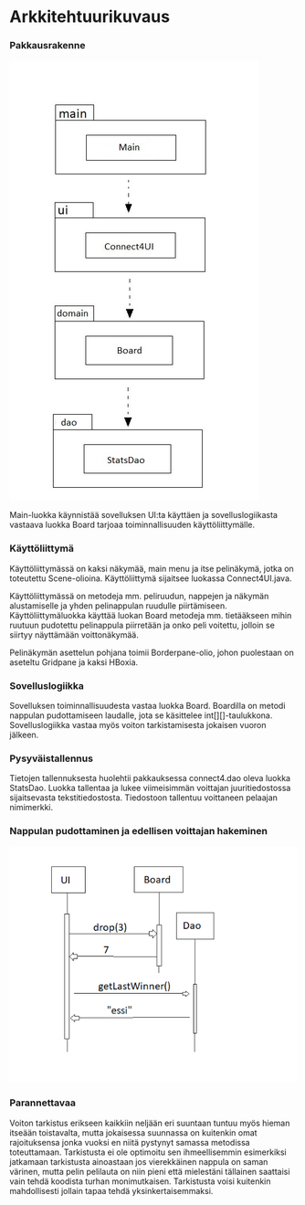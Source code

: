 # Arkkitehtuurikuvaus
### Pakkausrakenne
![](https://github.com/essipe/ohjelmistotekniikka20/blob/master/dokumentointi/kuvat/pakkauskaavio1.jpg)

Main-luokka käynnistää sovelluksen UI:ta käyttäen ja sovelluslogiikasta vastaava luokka Board tarjoaa toiminnallisuuden käyttöliittymälle.
### Käyttöliittymä
Käyttöliittymässä on kaksi näkymää, main menu ja itse pelinäkymä, jotka on toteutettu Scene-olioina. Käyttöliittymä sijaitsee luokassa Connect4UI.java.  

Käyttöliittymässä on metodeja mm. peliruudun, nappejen ja näkymän alustamiselle ja yhden pelinappulan ruudulle piirtämiseen. Käyttöliittymäluokka käyttää luokan Board metodeja mm. tietääkseen mihin ruutuun pudotettu pelinappula piirretään ja onko peli voitettu, jolloin se siirtyy näyttämään voittonäkymää.  

Pelinäkymän asettelun pohjana toimii Borderpane-olio, johon puolestaan on aseteltu Gridpane ja kaksi HBoxia.
### Sovelluslogiikka
Sovelluksen toiminnallisuudesta vastaa luokka Board. Boardilla on metodi nappulan pudottamiseen laudalle, jota se käsittelee int[][]-taulukkona. Sovelluslogiikka vastaa myös voiton tarkistamisesta jokaisen vuoron jälkeen. 
### Pysyväistallennus
Tietojen tallennuksesta huolehtii pakkauksessa connect4.dao oleva luokka StatsDao. Luokka tallentaa ja lukee viimeisimmän voittajan juuritiedostossa sijaitsevasta tekstitiedostosta. Tiedostoon tallentuu voittaneen pelaajan nimimerkki.

### Nappulan pudottaminen ja edellisen voittajan hakeminen
![](https://github.com/essipe/ohjelmistotekniikka20/blob/master/dokumentointi/kuvat/sekvenssikaavio.png)
### Parannettavaa

Voiton tarkistus erikseen kaikkiin neljään eri suuntaan tuntuu myös hieman itseään toistavalta, mutta jokaisessa suunnassa on kuitenkin omat rajoituksensa jonka vuoksi en niitä pystynyt samassa metodissa toteuttamaan. Tarkistusta ei ole optimoitu sen ihmeellisemmin esimerkiksi jatkamaan tarkistusta ainoastaan jos vierekkäinen nappula on saman värinen, mutta pelin pelilauta on niin pieni että mielestäni tällainen saattaisi vain tehdä koodista turhan monimutkaisen. Tarkistusta voisi kuitenkin mahdollisesti jollain tapaa tehdä yksinkertaisemmaksi.
